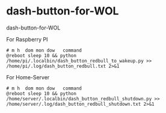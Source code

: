 # dash-button-for-WOL
dash-button-for-WOL

For Raspberry PI
```
# m h  dom mon dow   command
@reboot sleep 10 && python /home/pi/.localbin/dash_button_redbull_to_wakeup.py >> /home/pi/.log/dash_button_redbull.txt 2>&1
```

For Home-Server
```
# m h  dom mon dow   command
@reboot sleep 10 && python /home/server/.localbin/dash_button_redbull_shutdown.py >> /home/server/.log/dash_button_redbull_shutdown.txt 2>&1
```
